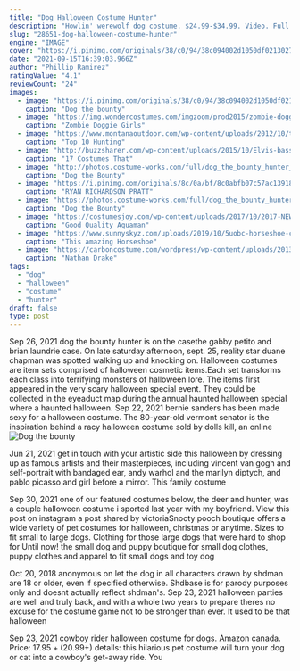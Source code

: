 ```yaml
---
title: "Dog Halloween Costume Hunter"
description: "Howlin' werewolf dog costume. $24.99-$34.99. Video. Full moon werewolf costume. $59.99  You can find your wolf halloween costume here. If you're the kind of hunter who trails little red riding hood as she skips through the woods, you can suit up in one of our big bad wolf costumes. Your little one will be howlin' for the perfect wolf ..."
slug: "28651-dog-halloween-costume-hunter"
engine: "IMAGE"
cover: "https://i.pinimg.com/originals/38/c0/94/38c094002d1050df0213027eacb864c6.jpg"
date: "2021-09-15T16:39:03.966Z"
author: "Phillip Ramirez"
ratingValue: "4.1"
reviewCount: "24"
images:
  - image: "https://i.pinimg.com/originals/38/c0/94/38c094002d1050df0213027eacb864c6.jpg"
    caption: "Dog the bounty"
  - image: "https://img.wondercostumes.com/imgzoom/prod2015/zombie-doggie-girls-costume.jpg"
    caption: "Zombie Doggie Girls"
  - image: "https://www.montanaoutdoor.com/wp-content/uploads/2012/10/tiny_fisherman_2011.jpeg"
    caption: "Top 10 Hunting"
  - image: "http://buzzsharer.com/wp-content/uploads/2015/10/Elvis-basset-hound-costume.jpg"
    caption: "17 Costumes That"
  - image: "http://photos.costume-works.com/full/dog_the_bounty_hunter_and_wife_beth2.jpg"
    caption: "Dog the Bounty"
  - image: "https://i.pinimg.com/originals/8c/0a/bf/8c0abfb07c57ac13918f64686adf8429.jpg"
    caption: "RYAN RICHARDSON PRATT"
  - image: "https://photos.costume-works.com/full/dog_the_bounty_hunter_and_beth15.jpg"
    caption: "Dog the Bounty"
  - image: "https://costumesjoy.com/wp-content/uploads/2017/10/2017-NEW-ARRIVAL-Deluxe-Child-Muscle-Dawn-of-Justice-Aquaman-Halloween-Costume-Boys-DC-Justice-League-4.jpg"
    caption: "Good Quality Aquaman"
  - image: "https://www.sunnyskyz.com/uploads/2019/10/5uobc-horseshoe-crab-costume.jpg"
    caption: "This amazing Horseshoe"
  - image: "https://carboncostume.com/wordpress/wp-content/uploads/2013/09/nathandrake.jpg"
    caption: "Nathan Drake"
tags:
  - "dog"
  - "halloween"
  - "costume"
  - "hunter"
draft: false
type: post
---
```


Sep 26, 2021 dog the bounty hunter is on the casethe gabby petito and brian laundrie case. On late saturday afternoon, sept. 25, reality star duane chapman was spotted walking up and knocking on. Halloween costumes are item sets comprised of halloween cosmetic items.Each set transforms each class into terrifying monsters of halloween lore. The items first appeared in the very scary halloween special event. They could be collected in the eyeaduct map during the annual haunted halloween special where a haunted halloween. Sep 22, 2021 bernie sanders has been made sexy for a halloween costume. The 80-year-old vermont senator is the inspiration behind a racy halloween costume sold by dolls kill, an online
![Dog the bounty](https://i.pinimg.com/originals/38/c0/94/38c094002d1050df0213027eacb864c6.jpg "Dog the bounty")

Jun 21, 2021 get in touch with your artistic side this halloween by dressing up as famous artists and their masterpieces, including vincent van gogh and self-portrait with bandaged ear, andy warhol and the marilyn diptych, and pablo picasso and girl before a mirror. This family costume
<!--inArticleAds-->

<!--galleryOne-->

Sep 30, 2021 one of our featured costumes below, the deer and hunter, was a couple halloween costume i sported last year with my boyfriend. View this post on instagram a post shared by victoriaSnooty pooch boutique offers a wide variety of pet costumes for halloween, christmas or anytime. Sizes to fit small to large dogs. Clothing for those large dogs that were hard to shop for Until now! the small dog and puppy boutique for small dog clothes, puppy clothes and apparel to fit small dogs and toy dog
<!--inArticleAds-->

<!--galleryTwo-->

Oct 20, 2018 anonymous on let the dog in all characters drawn by shdman are 18 or older, even if specified otherwise. Shdbase is for parody purposes only and doesnt actually reflect shdman's. Sep 23, 2021 halloween parties are well and truly back, and with a whole two years to prepare theres no excuse for the costume game not to be stronger than ever. It used to be that halloween
<!--galleryThree-->

Sep 23, 2021 cowboy rider halloween costume for dogs. Amazon canada. Price: $17.95+ ($20.99+) details: this hilarious pet costume will turn your dog or cat into a cowboy's get-away ride. You